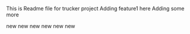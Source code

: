 This is Readme file for trucker project
Adding feature1 here
Adding some more

new new new new new new